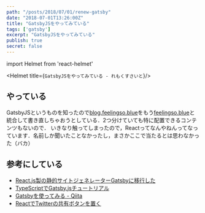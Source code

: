 ```yaml
---
path: "/posts/2018/07/01/renew-gatsby"
date: "2018-07-01T13:26:00Z"
title: "GatsbyJSをやってみている"
tags: ['gatsby']
excerpt: "GatsbyJSをやってみている"
publish: true
secret: false
---
```

import Helmet from 'react-helmet'

<Helmet title={`GatsbyJSをやってみている - れもくすさいと`}/>

## やっている

GatsbyJSというものを知ったので[blog.feelingso.blue](https://blog.feelingso.blue)をもう[feelingso.blue](https://feelingso.blue)と統合して書き直しちゃおうとしている．2つ分けていても特に配置できるコンテンツもないので．
いきなり触ってしまったので，Reactってなんやねんってなっています．名前しか聞いたことなかったし，まさかここで当たるとは思わなかった（バカ）

## 参考にしている
- [React.js製の静的サイトジェネレーターGatsbyに移行した](https://qiita.com/jaxx2104/items/5f28915355a85d36e38a)
- [TypeScriptでGatsby.jsチュートリアル](https://qiita.com/suzuki_sh/items/8f4201e7c43c7a0a3eb6)
- [Gatsbyを使ってみる - Qiita](https://qiita.com/abcb2/items/3731a12866d5c093af48)
- [ReactでTwitterの共有ボタンを置く](https://qiita.com/h_demon/items/95e638666f6bd479b47b)